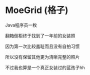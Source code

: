 # MoeGrid (格子)

Java程序员一枚

翻箱倒柜终于找到了一年前的女装照

因为第一次比较羞耻而且没有自拍习惯

所以没有保留其他更为清晰完整的照片

不过我也算是一个真正女装过的蓝孩子hh